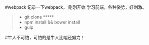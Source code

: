 #webpack
记录一下webpack，
刚刚开始 学习前端，各种姿势，好刺激。

> * git clone *****
> * npm install && bower install
> * gulp

#牛人不可怕，可怕的是牛人比咱还努力！
